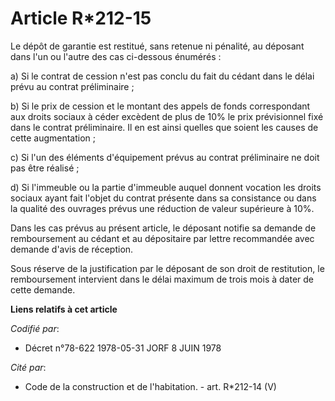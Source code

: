 # Article R*212-15

Le dépôt de garantie est restitué, sans retenue ni pénalité, au déposant dans l'un ou l'autre des cas ci-dessous énumérés :

a) Si le contrat de cession n'est pas conclu du fait du cédant dans le délai prévu au contrat préliminaire ;

b) Si le prix de cession et le montant des appels de fonds correspondant aux droits sociaux à céder excèdent de plus de 10%
le prix prévisionnel fixé dans le contrat préliminaire. Il en est ainsi quelles que soient les causes de cette augmentation ;

c) Si l'un des éléments d'équipement prévus au contrat préliminaire ne doit pas être réalisé ;

d) Si l'immeuble ou la partie d'immeuble auquel donnent vocation les droits sociaux ayant fait l'objet du contrat présente
dans sa consistance ou dans la qualité des ouvrages prévus une réduction de valeur supérieure à 10%.

Dans les cas prévus au présent article, le déposant notifie sa demande de remboursement au cédant et au dépositaire par
lettre recommandée avec demande d'avis de réception.

Sous réserve de la justification par le déposant de son droit de restitution, le remboursement intervient dans le délai
maximum de trois mois à dater de cette demande.

**Liens relatifs à cet article**

_Codifié par_:

  - Décret n°78-622 1978-05-31 JORF 8 JUIN 1978

_Cité par_:

  - Code de la construction et de l'habitation. - art. R*212-14 (V)
